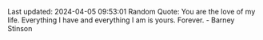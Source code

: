 Last updated: 2024-04-05 09:53:01
Random Quote: You are the love of my life. Everything I have and everything I am is yours. Forever. - Barney Stinson